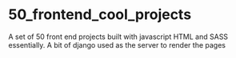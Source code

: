 # 50_frontend_cool_projects
A set of 50 front end projects built with javascript HTML and SASS essentially. A bit of django used as the server to render the pages
